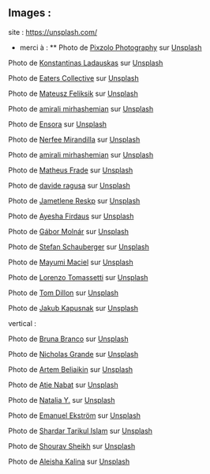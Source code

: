 

## Images :
site : https://unsplash.com/  
* merci à :
** Photo de <a href="https://unsplash.com/fr/@pixzolo?utm_source=unsplash&utm_medium=referral&utm_content=creditCopyText">Pixzolo Photography</a> sur <a href="https://unsplash.com/fr/photos/aeESmmFKH0M?utm_source=unsplash&utm_medium=referral&utm_content=creditCopyText">Unsplash</a>
  
 Photo de <a href="https://unsplash.com/fr/@konstantinas?utm_source=unsplash&utm_medium=referral&utm_content=creditCopyText">Konstantinas Ladauskas</a> sur <a href="https://unsplash.com/fr/photos/8-hNlMngTyQ?utm_source=unsplash&utm_medium=referral&utm_content=creditCopyText">Unsplash</a>
   
Photo de <a href="https://unsplash.com/fr/@eaterscollective?utm_source=unsplash&utm_medium=referral&utm_content=creditCopyText">Eaters Collective</a> sur <a href="https://unsplash.com/fr/photos/ddZYOtZUnBk?utm_source=unsplash&utm_medium=referral&utm_content=creditCopyText">Unsplash</a>
  
Photo de <a href="https://unsplash.com/fr/@mateusz_feliksik?utm_source=unsplash&utm_medium=referral&utm_content=creditCopyText">Mateusz Feliksik</a> sur <a href="https://unsplash.com/fr/photos/-9ypyrRAjdw?utm_source=unsplash&utm_medium=referral&utm_content=creditCopyText">Unsplash</a>
  
Photo de <a href="https://unsplash.com/fr/@amir_v_ali?utm_source=unsplash&utm_medium=referral&utm_content=creditCopyText">amirali mirhashemian</a> sur <a href="https://unsplash.com/fr/photos/jE2fHnuo2lg?utm_source=unsplash&utm_medium=referral&utm_content=creditCopyText">Unsplash</a>
  
Photo de <a href="https://unsplash.com/fr/@ensoraco?utm_source=unsplash&utm_medium=referral&utm_content=creditCopyText">Ensora</a> sur <a href="https://unsplash.com/fr/photos/2Hbj43Nn2BM?utm_source=unsplash&utm_medium=referral&utm_content=creditCopyText">Unsplash</a>
  
Photo de <a href="https://unsplash.com/fr/@nerfee?utm_source=unsplash&utm_medium=referral&utm_content=creditCopyText">Nerfee Mirandilla</a> sur <a href="https://unsplash.com/fr/photos/nSjtB1tBIVw?utm_source=unsplash&utm_medium=referral&utm_content=creditCopyText">Unsplash</a>
  
Photo de <a href="https://unsplash.com/fr/@amir_v_ali?utm_source=unsplash&utm_medium=referral&utm_content=creditCopyText">amirali mirhashemian</a> sur <a href="https://unsplash.com/fr/photos/xQtNCAm-32o?utm_source=unsplash&utm_medium=referral&utm_content=creditCopyText">Unsplash</a>
  
Photo de <a href="https://unsplash.com/fr/@matheusfrade?utm_source=unsplash&utm_medium=referral&utm_content=creditCopyText">Matheus Frade</a> sur <a href="https://unsplash.com/fr/photos/FTsSl_n7d4g?utm_source=unsplash&utm_medium=referral&utm_content=creditCopyText">Unsplash</a>
  
 Photo de <a href="https://unsplash.com/fr/@davideragusa?utm_source=unsplash&utm_medium=referral&utm_content=creditCopyText">davide ragusa</a> sur <a href="https://unsplash.com/fr/photos/FwiLgvi-2Do?utm_source=unsplash&utm_medium=referral&utm_content=creditCopyText">Unsplash</a>

Photo de <a href="https://unsplash.com/fr/@reskp?utm_source=unsplash&utm_medium=referral&utm_content=creditCopyText">Jametlene Reskp</a> sur <a href="https://unsplash.com/fr/photos/q-ZZ6lT16J0?utm_source=unsplash&utm_medium=referral&utm_content=creditCopyText">Unsplash</a>

Photo de <a href="https://unsplash.com/fr/@ayeshafirdaus?utm_source=unsplash&utm_medium=referral&utm_content=creditCopyText">Ayesha Firdaus</a> sur <a href="https://unsplash.com/fr/photos/c3esWyvW3E4?utm_source=unsplash&utm_medium=referral&utm_content=creditCopyText">Unsplash</a>

Photo de <a href="https://unsplash.com/fr/@gabormolnar92?utm_source=unsplash&utm_medium=referral&utm_content=creditCopyText">Gábor Molnár</a> sur <a href="https://unsplash.com/fr/photos/x1HYULyQu70?utm_source=unsplash&utm_medium=referral&utm_content=creditCopyText">Unsplash</a>

Photo de <a href="https://unsplash.com/fr/@wuf2018?utm_source=unsplash&utm_medium=referral&utm_content=creditCopyText">Stefan Schauberger</a> sur <a href="https://unsplash.com/fr/photos/TtW_lX_F3xM?utm_source=unsplash&utm_medium=referral&utm_content=creditCopyText">Unsplash</a>
  
 Photo de <a href="https://unsplash.com/fr/@mayumimaciel?utm_source=unsplash&utm_medium=referral&utm_content=creditCopyText">Mayumi Maciel</a> sur <a href="https://unsplash.com/fr/photos/un-tas-de-beignets-qui-sont-poses-sur-le-sol-tA-eNIV-geQ?utm_source=unsplash&utm_medium=referral&utm_content=creditCopyText">Unsplash</a>

 Photo de <a href="https://unsplash.com/fr/@loren_zot?utm_source=unsplash&utm_medium=referral&utm_content=creditCopyText">Lorenzo Tomassetti</a> sur <a href="https://unsplash.com/fr/photos/XGHCq5jlXkc?utm_source=unsplash&utm_medium=referral&utm_content=creditCopyText">Unsplash</a>

 Photo de <a href="https://unsplash.com/fr/@tdillon19?utm_source=unsplash&utm_medium=referral&utm_content=creditCopyText">Tom Dillon</a> sur <a href="https://unsplash.com/fr/photos/9eIbwtyl4Xs?utm_source=unsplash&utm_medium=referral&utm_content=creditCopyText">Unsplash</a>

 Photo de <a href="https://unsplash.com/fr/@foodiesfeed?utm_source=unsplash&utm_medium=referral&utm_content=creditCopyText">Jakub Kapusnak</a> sur <a href="https://unsplash.com/fr/photos/tEVisOXz26Y?utm_source=unsplash&utm_medium=referral&utm_content=creditCopyText">Unsplash</a>

 vertical :

 Photo de <a href="https://unsplash.com/fr/@brunabranco?utm_source=unsplash&utm_medium=referral&utm_content=creditCopyText">Bruna Branco</a> sur <a href="https://unsplash.com/fr/photos/t8hTmte4O_g?utm_source=unsplash&utm_medium=referral&utm_content=creditCopyText">Unsplash</a>


Photo de <a href="https://unsplash.com/fr/@ndg_visuals?utm_source=unsplash&utm_medium=referral&utm_content=creditCopyText">Nicholas Grande</a> sur <a href="https://unsplash.com/fr/photos/d9jcPTRD9fo?utm_source=unsplash&utm_medium=referral&utm_content=creditCopyText">Unsplash</a>
    
Photo de <a href="https://unsplash.com/fr/@belart84?utm_source=unsplash&utm_medium=referral&utm_content=creditCopyText">Artem Beliaikin</a> sur <a href="https://unsplash.com/fr/photos/IpxzngYooAw?utm_source=unsplash&utm_medium=referral&utm_content=creditCopyText">Unsplash</a>
  
Photo de <a href="https://unsplash.com/fr/@atiiie?utm_source=unsplash&utm_medium=referral&utm_content=creditCopyText">Atie Nabat</a> sur <a href="https://unsplash.com/fr/photos/Uiro__CkZMs?utm_source=unsplash&utm_medium=referral&utm_content=creditCopyText">Unsplash</a>
  
 Photo de <a href="https://unsplash.com/fr/@foxfox?utm_source=unsplash&utm_medium=referral&utm_content=creditCopyText">Natalia Y.</a> sur <a href="https://unsplash.com/fr/photos/ljVSRqHCP2U?utm_source=unsplash&utm_medium=referral&utm_content=creditCopyText">Unsplash</a>
   
Photo de <a href="https://unsplash.com/fr/@emanuelekstrom?utm_source=unsplash&utm_medium=referral&utm_content=creditCopyText">Emanuel Ekström</a> sur <a href="https://unsplash.com/fr/photos/qxvhDhjFy4o?utm_source=unsplash&utm_medium=referral&utm_content=creditCopyText">Unsplash</a>
  
Photo de <a href="https://unsplash.com/fr/@tarikul_islam?utm_source=unsplash&utm_medium=referral&utm_content=creditCopyText">Shardar Tarikul Islam</a> sur <a href="https://unsplash.com/fr/photos/BwFjbXyeP64?utm_source=unsplash&utm_medium=referral&utm_content=creditCopyText">Unsplash</a>
  
Photo de <a href="https://unsplash.com/fr/@shouravsheikh?utm_source=unsplash&utm_medium=referral&utm_content=creditCopyText">Shourav Sheikh</a> sur <a href="https://unsplash.com/fr/photos/G3QteM5boY8?utm_source=unsplash&utm_medium=referral&utm_content=creditCopyText">Unsplash</a>
  
Photo de <a href="https://unsplash.com/fr/@desertroseco?utm_source=unsplash&utm_medium=referral&utm_content=creditCopyText">Aleisha Kalina</a> sur <a href="https://unsplash.com/fr/photos/tQWvZi0Fh48?utm_source=unsplash&utm_medium=referral&utm_content=creditCopyText">Unsplash</a>
  
